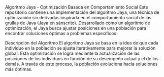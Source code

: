 Algoritmo Jaya - Optimización Basada en Comportamiento Social
Este repositorio contiene una implementación del algoritmo Jaya, una técnica de optimización sin derivadas inspirada en el comportamiento social de las grullas de Java (Jaya en sánscrito). Desarrollado como un algoritmo de optimización, el Jaya busca ajustar posiciones en una población para encontrar soluciones óptimas a problemas específicos.

Descripción del Algoritmo
El algoritmo Jaya se basa en la idea de que cada individuo en la población se ajusta iterativamente para mejorar la solución global. Esta optimización se logra mediante la actualización de las posiciones de los individuos en función de su desempeño actual y el de los demás. A través de este proceso, la población evoluciona hacia soluciones más óptimas.
 
